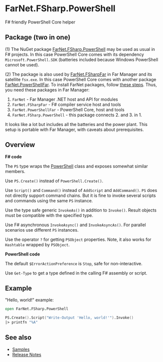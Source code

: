 [NuGet]: https://www.nuget.org/packages/FarNet.FSharp.PowerShell
[GitHub]: https://github.com/nightroman/FarNet.FSharp.PowerShell
[FarNet.FSharpFar]: https://github.com/nightroman/FarNet/tree/main/FSharpFar#readme
[FarNet.PowerShellFar]: https://github.com/nightroman/FarNet/tree/main/PowerShellFar#readme
[PowerShell]: https://docs.microsoft.com/en-us/dotnet/api/system.management.automation.powershell?view=powershellsdk-7.0.0

# FarNet.FSharp.PowerShell

F# friendly PowerShell Core helper

## Package (two in one)

(1)
The NuGet package [FarNet.FSharp.PowerShell][NuGet] may be used as usual in F# projects.
In this case PowerShell Core comes with its dependency `Microsoft.PowerShell.SDK`
(batteries included because Windows PowerShell cannot be used).

(2)
The package is also used by [FarNet.FSharpFar] in Far Manager and its satellite `fsx.exe`.
In this case PowerShell Core comes with another package [FarNet.PowerShellFar].
To install FarNet packages, follow [these steps](https://github.com/nightroman/FarNet#readme).
Thus, you need these packages in Far Manager:

1. `FarNet` - Far Manager .NET host and API for modules
2. `FarNet.FSharpFar` - F# compiler service host and tools
3. `FarNet.PowerShellFar` - PowerShell Core, host and tools
4. `FarNet.FSharp.PowerShell` - this package connects 2. and 3. in 1.

It looks like a lot but includes all the batteries and the power plant.
This setup is portable with Far Manager, with caveats about prerequisites.

## Overview

**F# code**

The `PS` type wraps the [PowerShell] class and exposes somewhat similar members.

Use `PS.Create()` instead of `PowerShell.Create()`.

Use `Script()` and `Command()` instead of `AddScript` and `AddCommand()`.
`PS` does not directly support command chains. But it is fine to invoke
several scripts and commands using the same `PS` instance.

Use the type safe generic `InvokeAs()` in addition to `Invoke()`.
Result objects must be compatible with the specified type.

Use F# asynchronous `InvokeAsync()` and `InvokeAsyncAs()`.
For parallel scenarios use different `PS` instances.

Use the operator `?` for getting `PSObject` properties.
Note, it also works for `Hashtable` wrapped by `PSObject`.

**PowerShell code**

The default `$ErrorActionPreference` is `Stop`, safe for non-interactive.

Use `Get-Type` to get a type defined in the calling F# assembly or script.

## Example

"Hello, world!" example:

```fsharp
open FarNet.FSharp.PowerShell

PS.Create().Script("Write-Output 'Hello, world!'").Invoke()
|> printfn "%A"
```

## See also

- [Samples](https://github.com/nightroman/FarNet.FSharp.PowerShell/tree/main/samples)
- [Release Notes](https://github.com/nightroman/FarNet.FSharp.PowerShell/blob/main/Release-Notes.md)
